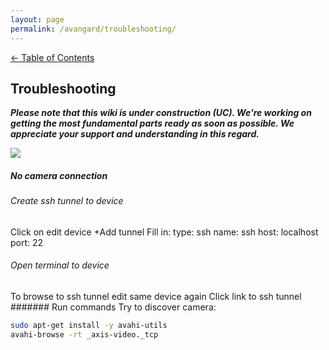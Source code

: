 ```yaml
---
layout: page
permalink: /avangard/troubleshooting/
---
```


[<- Table of Contents](index.md)

## Troubleshooting
_**Please note that this wiki is under construction (UC). We're working on getting the most fundamental parts ready as soon as possible. We appreciate your support and understanding in this regard.**_

![](https://i.ibb.co/ggK6F8P/divider.png)

##### No camera connection
###### Create ssh tunnel to device
Click on edit device
+Add tunnel
Fill in:
type: ssh
name: ssh
host: localhost
port: 22
###### Open terminal to device
To browse to ssh tunnel edit same device again
Click link to ssh tunnel
####### Run commands
Try to discover camera:
```bash
sudo apt-get install -y avahi-utils
avahi-browse -rt _axis-video._tcp
```
